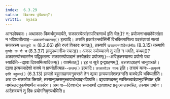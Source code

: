 ```yaml
---
index:  6.3.29
sutra:  दिवसश्च पृथिव्याम्?।
vritti:  nyasa
---
```


आनङोपवादः। अथाकारः किमर्थमुच्चार्यते, सकारस्येत्संज्ञापरित्राणार्थ इति चेत्()? न; प्रयोजनाभावादेवेत्संज्ञा न भविष्यतीत्याह--`अकारणोच्चारणम्()` इत्यादि। असति ह्रकारेऽन्तर्वर्त्तिनीं विभक्तिमाश्रित्य पदसंज्ञायां सत्यां सकारस्य `ससजुषो रुः` (8.2.66) इति रुत्वं विकारः स्यात्(), तस्यापि `खरवसानयोर्विसर्जनीवः` (8.3.15) तस्यापि `कुप्वोः क पौ च` (8.3.37) इत्युपध्मानीयः स्यात्()। अकार स्योच्चारणे तु सति न भवति, कथम्()? अकारस्योच्चारणेन यद्विकृतस्य सकारस्योपादानं तस्यैतदेव प्रयोजम्()--अविकृतस्यास्य प्रयोगो यथा स्यादिति--द्यावा दिवसमित्यादिकम्()। वाक्मेतत्()।
इह च सूत्रे द्वन्द्वग्रहणम्(), उत्तरपदग्रहणं चानुवत्र्तते। द्यावा इत्ययमादेशो वाक्ये न प्राप्नोतीत्याह--`कथम्()` इत्यादि। `कत्र्तव्योऽत्र यत्नः` इति। तत्रायं यत्नः--`तत्पुरुषे कृति बहुलम्()` (6.3.13) इत्यतो बहुलग्रहणमनुवत्र्तते तेन द्यावा इत्ययमादेशश्छन्दसि वाक्येऽपि भविष्यतीति। 
अथ वा-चकारोत्र क्रियते, तस्यानुक्तसमुच्चयार्थत्वाद्भविष्यति। द्यावाशब्दस्तु स्वरितत्वादेवानुवर्त्तिष्यत इति नार्थस्तदनुकर्षणार्थेन चकारेण। 
अथ वा--दिक्शब्देन समानार्थो द्यावाशब्दः प्रकृत्यन्तरमस्ति, तस्यायं प्रयोगः। आदेशवचनं तु दिवः प्रयोगनिवृत्त्यर्थमिति॥
